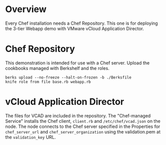 Overview
========

Every Chef installation needs a Chef Repository. This one is for deploying the 3-tier Webapp demo with VMware vCloud Application Director.

Chef Repository
===============
This demonstration is intended for use with a Chef server. Upload the cookbooks managed with Berkshelf and the roles.

    berks upload --no-freeze --halt-on-frozen -b ./Berksfile
    knife role from file base.rb webapp.rb

vCloud Application Director
===========================
The files for VCAD are included in the repository. The "Chef-managed Service" installs the Chef client, `client.rb` and `/etc/chef/vcad.json` on the node. The node connects to the Chef server specified in the Properties for `chef_server_url` and `chef_server_organization` using the validation.pem at the `validation_key` URL.
